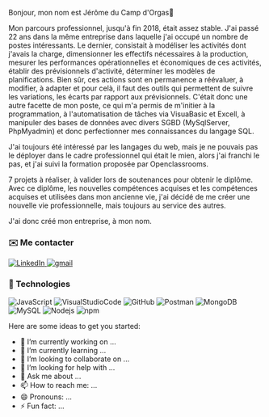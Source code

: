 Bonjour,  mon nom est Jérôme du Camp d'Orgas👋

Mon parcours professionnel, jusqu'à fin 2018, était assez stable. 
J'ai passé 22 ans dans la même entreprise dans laquelle j'ai occupé un nombre de postes intéressants.
Le dernier, consistait à modéliser les activités dont j'avais la charge, dimensionner les effectifs nécessaires  à la production, mesurer 
les performances opérationnelles et économiques de ces activités, établir des prévisionnels d'activité, déterminer les modèles de planifications.
Bien sûr, ces actions sont en permanence a réévaluer, à modifier, à adapter et pour celà, il faut des outils qui permettent de suivre les variations, les écarts par rapport aux prévisionnels. 
C'était donc une autre facette de mon poste, ce qui m'a permis de m'initier à la programmation, à l'automatisation de tâches via VisuaBasic et Excell, à manipuler des bases de données avec divers SGBD (MySqlServer, PhpMyadmin) et donc perfectionner mes connaissances du langage SQL.

J'ai toujours été intéressé par les langages du web, mais je ne pouvais pas le déployer dans le cadre professionnel qui était le mien, alors j'ai franchi le pas, et j'ai suivi la formation proposée par Openclassrooms.

7 projets à réaliser, à valider lors de soutenances pour obtenir le diplôme.
Avec ce diplôme, les nouvelles compétences acquises et les compétences acquises et utilisées dans mon ancienne vie, j'ai décidé de me créer une nouvelle vie professionnelle, mais toujours au service des autres.

J'ai donc créé mon entreprise, à mon nom.

 <h3>✉️ Me contacter</h3>
<a href = "https://www.linkedin.com/in/jerome-du-camp-d-orgas-63830689" rel="nofollow">
<img src ="https://camo.githubusercontent.com/b7b7499f1d2dc2b70546dd287eeb9129aed00bf7f822b1863265fb9db32c69a9/68747470733a2f2f696d672e736869656c64732e696f2f62616467652f2d4c696e6b6564496e2d626c75653f6c6f676f3d6c696e6b6564696e" alt="LinkedIn" data-canonical-src="https://img.shields.io/badge/-LinkedIn-blue?logo=linkedin" style="max-width:100%;">
 </a>
 <a href="mailto:ducampdorgasjerome@gmail.com">
    <img src="https://camo.githubusercontent.com/f987d4ca416e32d61f4b92d404cc227d3a75f1d473d778ceeff44f3163a61715/68747470733a2f2f696d672e736869656c64732e696f2f62616467652f2d476d61696c2d626c61636b3f6c6f676f3d676d61696c" alt="gmail" data-canonical-src="https://img.shields.io/badge/-Gmail-black?logo=gmail" style="max-width:100%">
 </a>                                                                           
   

 <h3>🔧 Technologies</h3>
<p>
 <!--Javascript-->
<img src="https://camo.githubusercontent.com/20238323aec31ef9ea89ffc9950352a7a3b129e5945d8ab1610f2e5af46122d2/68747470733a2f2f696d672e736869656c64732e696f2f62616467652f2d4a6176615363726970742d626c61636b3f6c6f676f3d6a617661736372697074" alt="JavaScript" title="JavaScript">
 <!--VisualStudioCode-->
<img
src="https://camo.githubusercontent.com/e85fd98e0f5ce82b82d9a34186bc9d0028c8af29a0d9065b730913e4d8ea5daa/68747470733a2f2f696d672e736869656c64732e696f2f62616467652f2d56697375616c53747564696f436f64652d626c75653f6c6f676f3d76697375616c73747564696f" alt="VisualStudioCode" title="VisualStudioCode">
 <!--GitHub-->
 <img
src="https://camo.githubusercontent.com/155facd106d0890140bf4edcf07580a0a2bc291b4cb15dbf4929d6e2acf5e000/68747470733a2f2f696d672e736869656c64732e696f2f62616467652f2d4769744875622d626c61636b3f6c6f676f3d676974687562" alt="GitHub" title="GitHub">
  <!--Postman-->
 <img
src="https://camo.githubusercontent.com/e05a3f84cf4c8cb5c5c71083fe80715ea29ec7ec39eba06d8a7b942a70fa775e/68747470733a2f2f696d672e736869656c64732e696f2f62616467652f2d506f73746d616e2d6f72616e67653f6c6f676f3d706f73746d616e" alt="Postman" title="Postman">
   <!--MongoDB-->
 <img
src="https://camo.githubusercontent.com/9ea011fa09081d9ff6a37f6a02914dbf98fa1f36c883e681b8b1c66b9982e79d/68747470733a2f2f696d672e736869656c64732e696f2f62616467652f2d4d6f6e676f44422d677265656e3f6c6f676f3d6d6f6e676f6462" alt="MongoDB" title="MongoDB">
    <!--MySQL-->
 <img
src="https://camo.githubusercontent.com/0ecb372a08198a8a95e93021d1e7ebda0d4be8d64eb05b84bcf5563415ab00c5/68747470733a2f2f696d672e736869656c64732e696f2f62616467652f2d4d7953514c2d6f72616e67653f6c6f676f3d6d7973716c" alt="MySQL" title="MySQL">
     <!--Nodejs-->
 <img
src="https://camo.githubusercontent.com/111de198bb56e7b4921e18f25820f053caec36a3d0c1308fa4239619540406bf/68747470733a2f2f696d672e736869656c64732e696f2f62616467652f2d4e6f64656a732d626c61636b3f6c6f676f3d4e6f64652e6a73" alt="Nodejs" title="Nodejs">
 <!--npm-->
 <img
src="https://camo.githubusercontent.com/c86fa899f92cd5c3be75287bba2e72e8554e59ad3e2fce7e1b3642b96a8097e0/68747470733a2f2f696d672e736869656c64732e696f2f6e706d2f762f6e706d2e7376673f6c6f676f3d6e706d" alt="npm" title="npm">
</p>

Here are some ideas to get you started:

- 🔭 I’m currently working on ...
- 🌱 I’m currently learning ...
- 👯 I’m looking to collaborate on ...
- 🤔 I’m looking for help with ...
- 💬 Ask me about ...
- 📫 How to reach me: ...
- 😄 Pronouns: ...
- ⚡ Fun fact: ...

